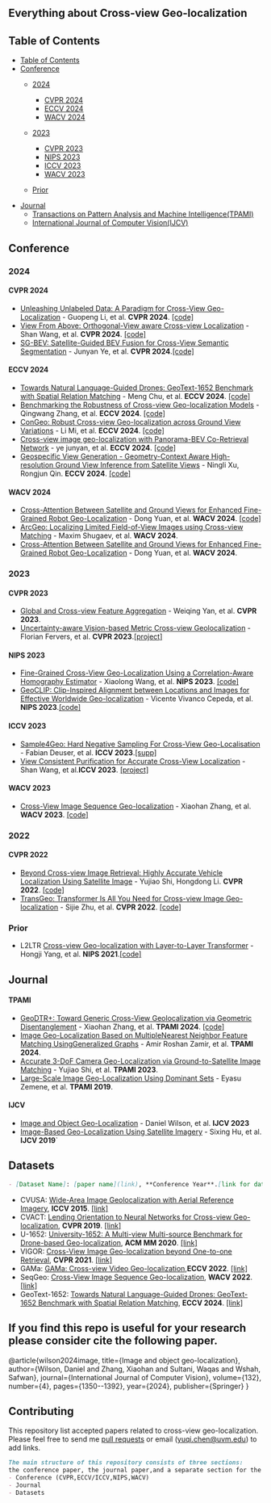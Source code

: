 ## Everything about Cross-view Geo-localization

## Table of Contents
  * [Table of Contents](#table-of-contents)
  * [Conference](#Conference)
     * [2024](#2024)
        - [CVPR 2024](#CVPR-2024)
        - [ECCV 2024](#ECCV-2024)
        - [WACV 2024](#WACV-2024)
     * [2023](#2023)
        - [CVPR 2023](#CVPR-2023)
        - [NIPS 2023](#NIPS-2023)
        - [ICCV 2023](#ICCV-2023)
        - [WACV 2023](#WACV-2024)
      
     * [Prior](#Prior)
  * [Journal](#Journal)
     * [Transactions on Pattern Analysis and Machine Intelligence(TPAMI)](#TPAMI)
     * [International Journal of Computer Vision(IJCV)](#IJCV)
## Conference
### 2024
#### CVPR 2024
- [Unleashing Unlabeled Data: A Paradigm for Cross-View Geo-Localization](https://arxiv.org/abs/2403.14198) - Guopeng Li, et al. **CVPR 2024**. [[code]](https://github.com/liguopeng0923/UCVGL)
- [View From Above: Orthogonal-View aware Cross-view Localization](https://openaccess.thecvf.com/content/CVPR2024/papers/Wang_View_From_Above_Orthogonal-View_aware_Cross-view_Localization_CVPR_2024_paper.pdf) - Shan Wang, et al. **CVPR 2024**. [[code]](https://github.com/ShanWang-Shan/ViewFromAbove)
- [SG-BEV: Satellite-Guided BEV Fusion for Cross-View Semantic Segmentation](https://arxiv.org/pdf/2404.02638) - Junyan Ye, et al. **CVPR 2024**.[[code]](https://github.com/yejy53/SG-BEV)
#### ECCV 2024
- [Towards Natural Language-Guided Drones: GeoText-1652 Benchmark with Spatial Relation Matching](https://eccv.ecva.net/virtual/2024/poster/746) - Meng Chu, et al. **ECCV 2024**. [[code]](https://multimodalgeo.github.io/GeoText/)
- [Benchmarking the Robustness of Cross-view Geo-localization Models](https://eccv.ecva.net/virtual/2024/poster/2096) - Qingwang Zhang, et al. **ECCV 2024**. [[code]](https://github.com/zqwlearning/CrossViewRobustness-Code)
- [ConGeo: Robust Cross-view Geo-localization across Ground View Variations](https://www.ecva.net/papers/eccv_2024/papers_ECCV/papers/02187.pdf) - Li Mi, et al. **ECCV 2024**. [[code]](https://github.com/eceo-epfl/ConGeo)
- [Cross-view image geo-localization with Panorama-BEV Co-Retrieval Network](https://eccv.ecva.net/virtual/2024/poster/234) - ye junyan, et al. **ECCV 2024**. [[code]](https://github.com/yejy53/EP-BEV)
- [Geospecific View Generation - Geometry-Context Aware High-resolution Ground View Inference from Satellite Views](https://arxiv.org/pdf/2407.08061) - Ningli Xu, Rongjun Qin. **ECCV 2024**. [[code]](https://gdaosu.github.io/geocontext/)

#### WACV 2024
- [Cross-Attention Between Satellite and Ground Views for Enhanced Fine-Grained Robot Geo-Localization](https://openaccess.thecvf.com/content/WACV2024/papers/Yuan_Cross-Attention_Between_Satellite_and_Ground_Views_for_Enhanced_Fine-Grained_Robot_WACV_2024_paper.pdf) - Dong Yuan, et al. **WACV 2024**. [[code]](https://github.com/UQ-DongYuan/CVLocationTrans)
- [ArcGeo: Localizing Limited Field-of-View Images using Cross-view Matching](https://openaccess.thecvf.com/content/WACV2024/papers/Shugaev_ArcGeo_Localizing_Limited_Field-of-View_Images_Using_Cross-View_Matching_WACV_2024_paper.pdf) - Maxim Shugaev, et al. **WACV 2024**.
- [Cross-Attention Between Satellite and Ground Views for Enhanced Fine-Grained Robot Geo-Localization](https://openaccess.thecvf.com/content/WACV2024/papers/Yuan_Cross-Attention_Between_Satellite_and_Ground_Views_for_Enhanced_Fine-Grained_Robot_WACV_2024_paper.pdf) - Dong Yuan, et al. **WACV 2024**.






### 2023
#### CVPR 2023
- [Global and Cross-view Feature Aggregation](https://arxiv.org/abs/2305.06799) - Weiqing Yan, et al. **CVPR 2023**.
- [Uncertainty-aware Vision-based Metric Cross-view Geolocalization](https://arxiv.org/abs/2211.12145) - Florian Fervers, et al. **CVPR 2023**.[[project]](https://fferflo.github.io/projects/vismetcvgl23/#code)
#### NIPS 2023
- [Fine-Grained Cross-View Geo-Localization Using a Correlation-Aware Homography Estimator](https://neurips.cc/virtual/2023/poster/71077) - Xiaolong Wang, et al.  **NIPS 2023**. [[code]](https://github.com/xlwangDev/HC-Net)
- [GeoCLIP: Clip-Inspired Alignment between Locations and Images for Effective Worldwide Geo-localization](https://neurips.cc/virtual/2023/poster/72144) - Vicente Vivanco Cepeda, et al. **NIPS 2023**.[[code]](https://github.com/VicenteVivan/geo-clip)
#### ICCV 2023
- [Sample4Geo: Hard Negative Sampling For Cross-View Geo-Localisation](https://arxiv.org/abs/2303.11851) - Fabian Deuser, et al. **ICCV 2023**.[[supp]](https://openaccess.thecvf.com/content/ICCV2023/supplemental/Deuser_Sample4Geo_Hard_Negative_ICCV_2023_supplemental.pdf)
- [View Consistent Purification for Accurate Cross-View Localization](https://arxiv.org/abs/2308.08110) - Shan Wang, et al.**ICCV 2023**. [[project]](https://shanwang-shan.github.io/PureACL-website/)
#### WACV 2023
- [Cross-View Image Sequence Geo-localization](https://arxiv.org/abs/2210.14295) - Xiaohan Zhang, et al. **WACV 2023**. [[code]](https://gitlab.com/vail-uvm/seqgeo)

### 2022
#### CVPR 2022
- [Beyond Cross-view Image Retrieval: Highly Accurate Vehicle Localization Using Satellite Image](https://arxiv.org/abs/2204.04752) - Yujiao Shi, Hongdong Li. **CVPR 2022**. [[code]](https://github.com/shiyujiao/HighlyAccurate.git)
- [TransGeo: Transformer Is All You Need for Cross-view Image Geo-localization](https://arxiv.org/abs/2204.00097) - Sijie Zhu, et al. **CVPR 2022**. [[code]](https://github.com/Jeff-Zilence/TransGeo2022)

### Prior
- L2LTR [Cross-view Geo-localization with Layer-to-Layer Transformer](https://papers.nips.cc/paper_files/paper/2021/file/f31b20466ae89669f9741e047487eb37-Paper.pdf) - Hongji Yang, et al.	**NIPS 2021**.[[code]](https://github.com/yanghongji2007/cross_view_localization_L2LTR)																					
## Journal

#### TPAMI
- [GeoDTR+: Toward Generic Cross-View Geolocalization via Geometric Disentanglement](https://arxiv.org/pdf/2308.09624) - Xiaohan Zhang, et al. **TPAMI 2024**. [[code]](https://gitlab.com/vail-uvm/geodtr_plus)
- [Image Geo-Localization Based on MultipleNearest Neighbor Feature Matching UsingGeneralized Graphs](https://ieeexplore.ieee.org/abstract/document/6710175?casa_token=NzjzvIAP87gAAAAA:EeE_s28zQOrwcyfg0uxptGKTlNO7GRgtL770nmQF6U5YNgXF0XTpIUO5Ic9EsdoIXOrcGQlw) - Amir Roshan Zamir, et al. **TPAMI 2024**.
- [Accurate 3-DoF Camera Geo-Localization via Ground-to-Satellite Image Matching](https://arxiv.org/pdf/2203.14148) - Yujiao Shi, et al. **TPAMI 2023**.
- [Large-Scale Image Geo-Localization Using Dominant Sets](https://arxiv.org/pdf/1702.01238) - Eyasu Zemene, et al. **TPAMI 2019**.
#### IJCV
- [Image and Object Geo-Localization](https://link.springer.com/article/10.1007/s11263-023-01942-3) - Daniel Wilson, et al. **IJCV 2023**
- [Image-Based Geo-Localization Using Satellite Imagery](https://link.springer.com/article/10.1007/s11263-019-01186-0) - Sixing Hu, et al. **IJCV 2019**`
## Datasets

```markdown
- [Dataset Name]: [paper name](link), **Conference Year**.[link for dataset]
```
- CVUSA: [Wide-Area Image Geolocalization with Aerial Reference Imagery](https://arxiv.org/abs/1510.03743),	**ICCV 2015**. [[link]](https://mvrl.cse.wustl.edu/datasets/cvusa/)
- CVACT: [Lending Orientation to Neural Networks for Cross-view Geo-localization](https://arxiv.org/abs/1903.12351),	**CVPR 2019**. [[link]](https://github.com/Liumouliu/OriCNN)
- U-1652: [University-1652: A Multi-view Multi-source Benchmark for Drone-based Geo-localization](https://arxiv.org/abs/2002.12186),	**ACM MM 2020**. [[link]](https://github.com/layumi/University1652-Baseline)
- VIGOR: [Cross-View Image Geo-localization beyond One-to-one Retrieval](https://arxiv.org/abs/2011.12172),	**CVPR 2021**. [[link]](https://github.com/Jeff-Zilence/VIGOR)
- GAMa: [GAMa: Cross-view Video Geo-localization](https://arxiv.org/abs/2207.02431),**ECCV 2022**. [[link]](https://github.com/svyas23/GAMa)
- SeqGeo: [Cross-View Image Sequence Geo-localization](https://arxiv.org/abs/2210.14295),	**WACV 2022**. [[link]](https://github.com/zxh009123/SeqGeo)
- GeoText-1652: [Towards Natural Language-Guided Drones: GeoText-1652 Benchmark with Spatial Relation Matching](https://arxiv.org/abs/2311.12751),	**ECCV 2024**. [[link]](https://github.com/MultimodalGeo/GeoText-1652)

## If you find this repo is useful for your research please consider cite the following paper.

@article{wilson2024image,
  title={Image and object geo-localization},
  author={Wilson, Daniel and Zhang, Xiaohan and Sultani, Waqas and Wshah, Safwan},
  journal={International Journal of Computer Vision},
  volume={132},
  number={4},
  pages={1350--1392},
  year={2024},
  publisher={Springer}
}
## Contributing
This repository list accepted papers related to cross-view geo-localization. Please feel free to send me [pull requests](https://github.com/yuqichen888/cross-view-geo-localization/pulls) or email (yuqi.chen@uvm.edu) to add links.
```markdown
The main structure of this repository consists of three sections:
the conference paper, the journal paper,and a separate section for the datasets, each described individually.
- Conference (CVPR,ECCV/ICCV,NIPS,WACV)
- Journal 
- Datasets
```
